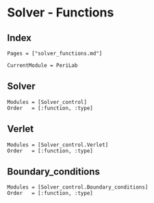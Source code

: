 # Solver - Functions

## Index

```@index
Pages = ["solver_functions.md"]
```

```@meta
CurrentModule = PeriLab
```

## Solver

```@autodocs
Modules = [Solver_control]
Order   = [:function, :type]
```

## Verlet

```@autodocs
Modules = [Solver_control.Verlet]
Order   = [:function, :type]
```

## Boundary_conditions

```@autodocs
Modules = [Solver_control.Boundary_conditions]
Order   = [:function, :type]
```
